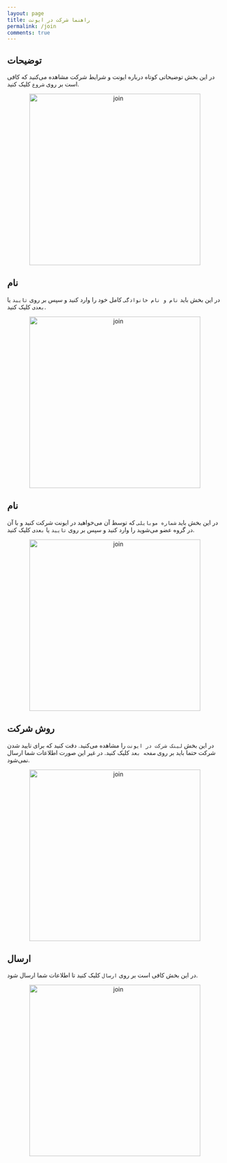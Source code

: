 ```yaml
---
layout: page
title: راهنما شرکت در ایونت
permalink: /join
comments: true
---
```


## توضیحات
در این بخش توضیحاتی کوتاه درباره ایونت و شرایط شرکت مشاهده می‌کنید که کافی است بر روی `شروع` کلیک کنید.  

<p align="center">
  <img src="/assets/img/join/01.jpeg" alt="join" width="400" />
</p>

## نام
در این بخش باید `نام و نام خانوادگی` کامل خود را وارد کنید و سپس بر روی `تایید` یا `بعدی` کلیک کنید.  

<p align="center">
  <img src="/assets/img/join/02.jpeg" alt="join" width="400" />
</p>

## نام
در این بخش باید `شماره موبایلی` که توسط آن می‌خواهید در ایونت شرکت کنید و با آن در گروه عضو می‌شوید را وارد کنید و سپس بر روی `تایید` یا `بعدی` کلیک کنید.  

<p align="center">
  <img src="/assets/img/join/03.jpeg" alt="join" width="400" />
</p>

## روش شرکت
در این بخش `لینک شرکت در ایونت` را مشاهده می‌کنید. دقت کنید که برای تایید شدن شرکت حتما باید بر روی `صفحه بعد` کلیک کنید. در غیر این صورت اطلاعات شما ارسال نمی‌شود.  

<p align="center">
  <img src="/assets/img/join/04.jpeg" alt="join" width="400" />
</p>

## ارسال
در این بخش کافی است بر روی `ارسال` کلیک کنید تا اطلاعات شما ارسال شود.  

<p align="center">
  <img src="/assets/img/join/05.jpeg" alt="join" width="400" />
</p>